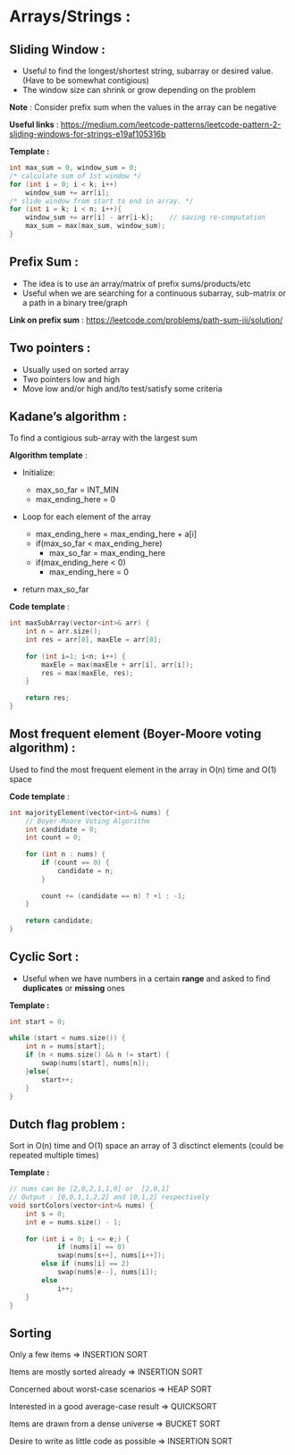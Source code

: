 # Arrays/Strings :
## Sliding Window : 
- Useful to find the longest/shortest string, subarray or desired value. (Have to be somewhat contigious)
- The window size can shrink or grow depending on the problem

**Note** : Consider prefix sum when the values in the array can be negative

**Useful links** : https://medium.com/leetcode-patterns/leetcode-pattern-2-sliding-windows-for-strings-e19af105316b

**Template :**
```cpp
int max_sum = 0, window_sum = 0; 
/* calculate sum of 1st window */
for (int i = 0; i < k; i++)  
    window_sum += arr[i]; 
/* slide window from start to end in array. */
for (int i = k; i < n; i++){ 
    window_sum += arr[i] - arr[i-k];    // saving re-computation
    max_sum = max(max_sum, window_sum);
}
```

## Prefix Sum :
- The idea is to use an array/matrix of prefix sums/products/etc
- Useful when we are searching for a continuous subarray, sub-matrix or a path in a binary tree/graph

**Link on prefix sum** : https://leetcode.com/problems/path-sum-iii/solution/

## Two pointers :
- Usually used on sorted array
- Two pointers low and high
- Move low and/or high and/to test/satisfy some criteria

## Kadane’s algorithm :
To find a contigious sub-array with the largest sum

**Algorithm template** :
- Initialize:
    - max_so_far = INT_MIN
    - max_ending_here = 0

- Loop for each element of the array
  - max_ending_here = max_ending_here + a[i]
  - if(max_so_far < max_ending_here)
      - max_so_far = max_ending_here
  - if(max_ending_here < 0)
    - max_ending_here = 0
- return max_so_far

**Code template** :
```cpp
int maxSubArray(vector<int>& arr) {
    int n = arr.size();
    int res = arr[0], maxEle = arr[0];
        
    for (int i=1; i<n; i++) {
        maxEle = max(maxEle + arr[i], arr[i]);
        res = max(maxEle, res);
    }
        
    return res;
}
```

## Most frequent element (Boyer-Moore voting algorithm) :
Used to find the most frequent element in the array in O(n) time and O(1) space

**Code template** :
```cpp
int majorityElement(vector<int>& nums) {
    // Boyer-Moore Voting Algorithm
    int candidate = 0;
    int count = 0;
        
    for (int n : nums) {
        if (count == 0) {
            candidate = n;
        }
            
        count += (candidate == n) ? +1 : -1;
    }
        
    return candidate;
}
```

## Cyclic Sort :
- Useful when we have numbers in a certain **range** and asked to find **duplicates** or **missing** ones

**Template :**
```cpp
int start = 0;
        
while (start < nums.size()) {
    int n = nums[start];
    if (n < nums.size() && n != start) {
        swap(nums[start], nums[n]);
    }else{
        start++;
    }
}
```

## Dutch flag problem :
Sort in O(n) time and O(1) space an array of 3 disctinct elements (could be repeated multiple times)

**Template :**
```cpp
// nums can be [2,0,2,1,1,0] or  [2,0,1]
// Output : [0,0,1,1,2,2] and [0,1,2] respectively
void sortColors(vector<int>& nums) {
    int s = 0;
    int e = nums.size() - 1;
        
    for (int i = 0; i <= e;) {
            if (nums[i] == 0)
            swap(nums[s++], nums[i++]);
        else if (nums[i] == 2)
            swap(nums[e--], nums[i]);
        else
            i++;
    }
}
```

## Sorting
Only a few items => INSERTION SORT

Items are mostly sorted already => INSERTION SORT

Concerned about worst-case scenarios => HEAP SORT

Interested in a good average-case result => QUICKSORT

Items are drawn from a dense universe => BUCKET SORT

Desire to write as little code as possible => INSERTION SORT